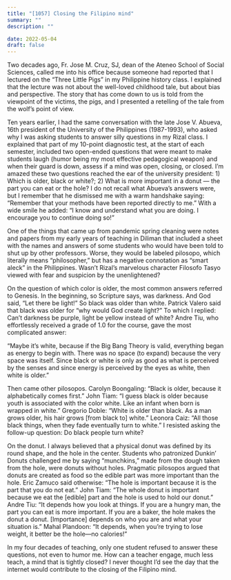 ```yaml
---
title: "[1057] Closing the Filipino mind"
summary: ""
description: ""

date: 2022-05-04
draft: false
---
```


Two decades ago, Fr. Jose M. Cruz, SJ, dean of the Ateneo School of Social Sciences, called me into his office because someone had reported that I lectured on the “Three Little Pigs” in my Philippine history class. I explained that the lecture was not about the well-loved childhood tale, but about bias and perspective. The story that has come down to us is told from the viewpoint of the victims, the pigs, and I presented a retelling of the tale from the wolf’s point of view.

Ten years earlier, I had the same conversation with the late Jose V. Abueva, 16th president of the University of the Philippines (1987-1993), who asked why I was asking students to answer silly questions in my Rizal class. I explained that part of my 10-point diagnostic test, at the start of each semester, included two open-ended questions that were meant to make students laugh (humor being my most effective pedagogical weapon) and when their guard is down, assess if a mind was open, closing, or closed. I’m amazed these two questions reached the ear of the university president: 1) Which is older, black or white?; 2) What is more important in a donut — the part you can eat or the hole? I do not recall what Abueva’s answers were, but I remember that he dismissed me with a warm handshake saying: “Remember that your methods have been reported directly to me.” With a wide smile he added: “I know and understand what you are doing. I encourage you to continue doing so!”

One of the things that came up from pandemic spring cleaning were notes and papers from my early years of teaching in Diliman that included a sheet with the names and answers of some students who would have been told to shut up by other professors. Worse, they would be labeled pilosopo, which literally means “philosopher,” but has a negative connotation as “smart aleck” in the Philippines. Wasn’t Rizal’s marvelous character Filosofo Tasyo viewed with fear and suspicion by the unenlightened?

On the question of which color is older, the most common answers referred to Genesis. In the beginning, so Scripture says, was darkness. And God said, “Let there be light!” So black was older than white. Patrick Valero said that black was older for “why would God create light?” To which I replied: Can’t darkness be purple, light be yellow instead of white? Andre Tiu, who effortlessly received a grade of 1.0 for the course, gave the most complicated answer:

“Maybe it’s white, because if the Big Bang Theory is valid, everything began as energy to begin with. There was no space (to expand) because the very space was itself. Since black or white is only as good as what is perceived by the senses and since energy is perceived by the eyes as white, then white is older.”

Then came other pilosopos. Carolyn Boongaling: “Black is older, because it alphabetically comes first.” John Tiam: “I guess black is older because youth is associated with the color white. Like an infant when born is wrapped in white.” Gregorio Doble: “White is older than black. As a man grows older, his hair grows [from black to] white.” Leonora Caiz: “All those black things, when they fade eventually turn to white.” I resisted asking the follow-up question: Do black people turn white?

On the donut. I always believed that a physical donut was defined by its round shape, and the hole in the center. Students who patronized Dunkin’ Donuts challenged me by saying “munchkins,” made from the dough taken from the hole, were donuts without holes. Pragmatic pilosopos argued that donuts are created as food so the edible part was more important than the hole. Eric Zamuco said otherwise: “The hole is important because it is the part that you do not eat.” John Tiam: “The whole donut is important because we eat the [edible] part and the hole is used to hold our donut.” Andre Tiu: “It depends how you look at things. If you are a hungry man, the part you can eat is more important. If you are a baker, the hole makes the donut a donut. [Importance] depends on who you are and what your situation is.” Mahal Plandoon: “It depends, when you’re trying to lose weight, it better be the hole—no calories!”

In my four decades of teaching, only one student refused to answer these questions, not even to humor me. How can a teacher engage, much less teach, a mind that is tightly closed? I never thought I’d see the day that the internet would contribute to the closing of the Filipino mind.
